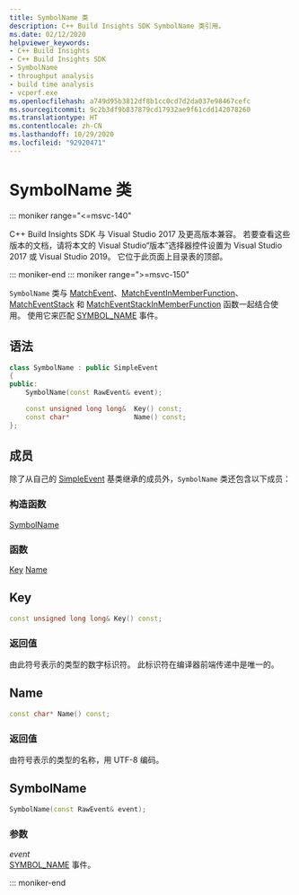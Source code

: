 ```yaml
---
title: SymbolName 类
description: C++ Build Insights SDK SymbolName 类引用。
ms.date: 02/12/2020
helpviewer_keywords:
- C++ Build Insights
- C++ Build Insights SDK
- SymbolName
- throughput analysis
- build time analysis
- vcperf.exe
ms.openlocfilehash: a749d95b3812df8b1cc0cd7d2da037e98467cefc
ms.sourcegitcommit: 9c2b3df9b837879cd17932ae9f61cdd142078260
ms.translationtype: HT
ms.contentlocale: zh-CN
ms.lasthandoff: 10/29/2020
ms.locfileid: "92920471"
---
```

# <a name="symbolname-class"></a>SymbolName 类

::: moniker range="<=msvc-140"

C++ Build Insights SDK 与 Visual Studio 2017 及更高版本兼容。 若要查看这些版本的文档，请将本文的 Visual Studio“版本”选择器控件设置为 Visual Studio 2017 或 Visual Studio 2019。 它位于此页面上目录表的顶部。

::: moniker-end
::: moniker range=">=msvc-150"

`SymbolName` 类与 [MatchEvent](../functions/match-event.md)、[MatchEventInMemberFunction](../functions/match-event-in-member-function.md)、[MatchEventStack](../functions/match-event-stack.md) 和 [MatchEventStackInMemberFunction](../functions/match-event-stack-in-member-function.md) 函数一起结合使用。 使用它来匹配 [SYMBOL_NAME](../event-table.md#symbol-name) 事件。

## <a name="syntax"></a>语法

```cpp
class SymbolName : public SimpleEvent
{
public:
    SymbolName(const RawEvent& event);

    const unsigned long long&  Key() const;
    const char*                Name() const;
};
```

## <a name="members"></a>成员

除了从自己的 [SimpleEvent](simple-event.md) 基类继承的成员外，`SymbolName` 类还包含以下成员：

### <a name="constructors"></a>构造函数

[SymbolName](#symbol-name)

### <a name="functions"></a>函数

[Key](#key)
[Name](#name)

## <a name="key"></a><a name="key"></a> Key

```cpp
const unsigned long long& Key() const;
```

### <a name="return-value"></a>返回值

由此符号表示的类型的数字标识符。 此标识符在编译器前端传递中是唯一的。

## <a name="name"></a><a name="name"></a> Name

```cpp
const char* Name() const;
```

### <a name="return-value"></a>返回值

由符号表示的类型的名称，用 UTF-8 编码。

## <a name="symbolname"></a><a name="symbol-name"></a> SymbolName

```cpp
SymbolName(const RawEvent& event);
```

### <a name="parameters"></a>参数

*event*\
[SYMBOL_NAME](../event-table.md#symbol-name) 事件。

::: moniker-end
